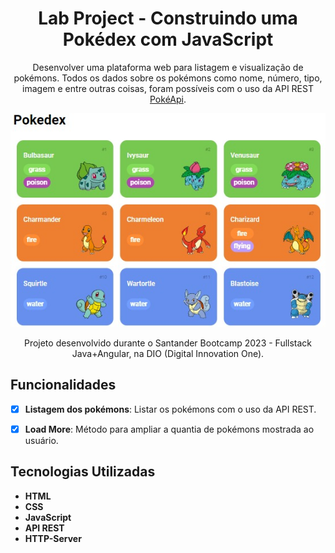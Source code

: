 
<div align="center">

# Lab Project - Construindo uma Pokédex com JavaScript

Desenvolver uma plataforma web para listagem e visualização de pokémons. Todos os dados sobre os pokémons como nome, número, tipo, imagem e entre outras coisas, foram possíveis com o uso da API REST [PokéApi](https://pokeapi.co/).

  
![Pokédex](assets/img/screenshot.jpeg)


Projeto desenvolvido durante o Santander Bootcamp 2023 - Fullstack Java+Angular, na DIO (Digital Innovation One).

</div>

## Funcionalidades

- [x] **Listagem dos pokémons**: Listar os pokémons com o uso da API REST.

- [x] **Load More**: Método para ampliar a quantia de pokémons mostrada ao usuário.


## Tecnologias Utilizadas

- **HTML**
- **CSS**
- **JavaScript**
- **API REST**
- **HTTP-Server**
